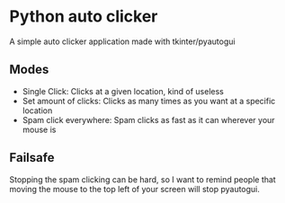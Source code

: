 # Python auto clicker
A simple auto clicker application made with tkinter/pyautogui

## Modes
- Single Click: Clicks at a given location, kind of useless
- Set amount of clicks: Clicks as many times as you want at a specific location
- Spam click everywhere: Spam clicks as fast as it can wherever your mouse is

## Failsafe
Stopping the spam clicking can be hard, so I want to remind people that moving the mouse to the top left of your screen will stop pyautogui.
